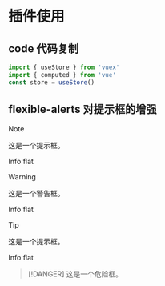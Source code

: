 # 插件使用

## code 代码复制
``` js
import { useStore } from 'vuex'
import { computed } from 'vue'
const store = useStore()
```

## flexible-alerts 对提示框的增强
> [!NOTE]
> 这是一个提示框。

Info flat
> [!WARNING] 
> 这是一个警告框。

Info flat
> [!TIP]
> 这是一个提示框。

Info flat
> [!DANGER]
> 这是一个危险框。

